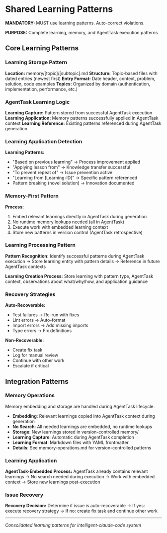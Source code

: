 # Shared Learning Patterns

**MANDATORY:** MUST use learning patterns. Auto-correct violations.

**PURPOSE:** Complete learning, memory, and AgentTask execution patterns

## Core Learning Patterns

### Learning Storage Pattern
**Location:** memory/[topic]/[subtopic].md
**Structure:** Topic-based files with dated entries (newest first)
**Entry Format:** Date header, context, problem, solution, code examples
**Topics:** Organized by domain (authentication, implementation, performance, etc.)

### AgentTask Learning Logic
**Learning Capture:** Pattern stored from successful AgentTask execution
**Learning Application:** Memory patterns successfully applied in AgentTask context
**Learning Reference:** Existing patterns referenced during AgentTask generation

### Learning Application Detection
**Learning Patterns:**
- "Based on previous learning" → Process improvement applied
- "Applying lesson from" → Knowledge transfer successful
- "To prevent repeat of" → Issue prevention active
- "Learning from [Learning-ID]" → Specific pattern referenced
- Pattern breaking (novel solution) → Innovation documented

### Memory-First Pattern
**Process:**
1. Embed relevant learnings directly in AgentTask during generation
2. No runtime memory lookups needed (all in AgentTask)
3. Execute work with embedded learning context
4. Store new patterns in version control (AgentTask retrospective)

### Learning Processing Pattern
**Pattern Recognition:** Identify successful patterns during AgentTask execution → Store learning entity with pattern details → Reference in future AgentTask contexts

**Learning Creation Process:** Store learning with pattern type, AgentTask context, observations about what/why/how, and application guidance

### Recovery Strategies
**Auto-Recoverable:**
- Test failures → Re-run with fixes
- Lint errors → Auto-format  
- Import errors → Add missing imports
- Type errors → Fix definitions

**Non-Recoverable:**
- Create fix task
- Log for manual review
- Continue with other work
- Escalate if critical

## Integration Patterns

### Memory Operations
Memory embedding and storage are handled during AgentTask lifecycle:
- **Embedding**: Relevant learnings copied into AgentTask context during generation
- **No Search**: All needed learnings are embedded, no runtime lookups
- **Storage**: New learnings stored in version-controlled memory/
- **Learning Capture**: Automatic during AgentTask completion
- **Learning Format**: Markdown files with YAML frontmatter
- **Details**: See memory-operations.md for version-controlled patterns

### Learning Application
**AgentTask-Embedded Process:** AgentTask already contains relevant learnings → No search needed during execution → Work with embedded context → Store new learnings post-execution

### Issue Recovery
**Recovery Decision:** Determine if issue is auto-recoverable → If yes: execute recovery strategy → If no: create fix task and continue other work

---
*Consolidated learning patterns for intelligent-claude-code system*